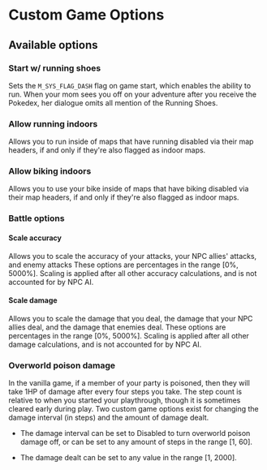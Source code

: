 
# Custom Game Options

## Available options

### Start w/ running shoes

Sets the `M_SYS_FLAG_DASH` flag on game start, which enables the ability to run. When your mom sees you off on your adventure after you receive the Pokedex, her dialogue omits all mention of the Running Shoes.


### Allow running indoors

Allows you to run inside of maps that have running disabled via their map headers, if and only if they're also flagged as indoor maps.


### Allow biking indoors

Allows you to use your bike inside of maps that have biking disabled via their map headers, if and only if they're also flagged as indoor maps.


### Battle options

#### Scale accuracy

Allows you to scale the accuracy of your attacks, your NPC allies' attacks, and enemy attacks These options are percentages in the range [0%, 5000%]. Scaling is applied after all other accuracy calculations, and is not accounted for by NPC AI.

#### Scale damage

Allows you to scale the damage that you deal, the damage that your NPC allies deal, and the damage that enemies deal. These options are percentages in the range [0%, 5000%]. Scaling is applied after all other damage calculations, and is not accounted for by NPC AI.

### Overworld poison damage

In the vanilla game, if a member of your party is poisoned, then they will take 1HP of damage after every four steps you take. The step count is relative to when you started your playthrough, though it is sometimes cleared early during play. Two custom game options exist for changing the damage interval (in steps) and the amount of damage dealt.

* The damage interval can be set to Disabled to turn overworld poison damage off, or can be set to any amount of steps in the range [1, 60].

* The damage dealt can be set to any value in the range [1, 2000].